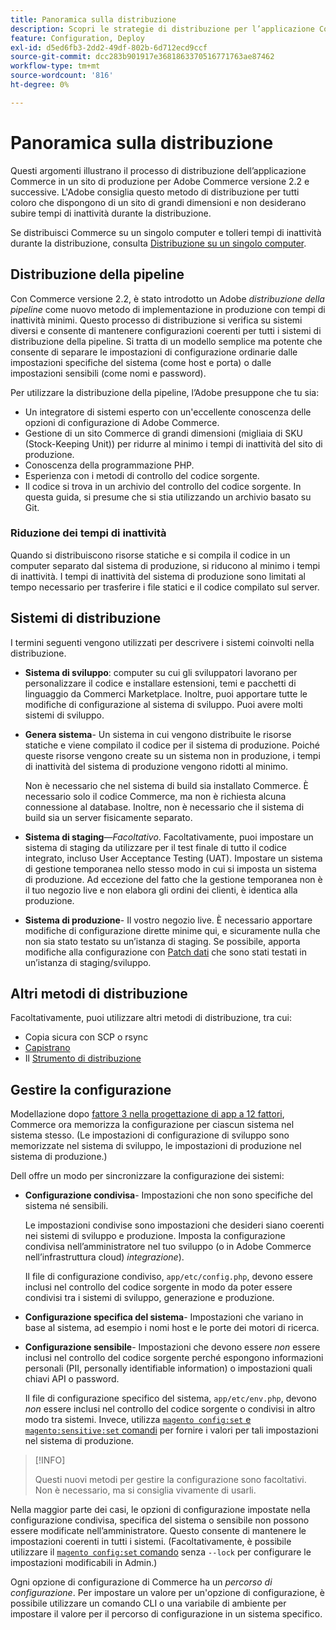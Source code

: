 ```yaml
---
title: Panoramica sulla distribuzione
description: Scopri le strategie di distribuzione per l’applicazione Commerce.
feature: Configuration, Deploy
exl-id: d5ed6fb3-2dd2-49df-802b-6d712ecd9ccf
source-git-commit: dcc283b901917e3681863370516771763ae87462
workflow-type: tm+mt
source-wordcount: '816'
ht-degree: 0%

---
```


# Panoramica sulla distribuzione

Questi argomenti illustrano il processo di distribuzione dell’applicazione Commerce in un sito di produzione per Adobe Commerce versione 2.2 e successive. L&#39;Adobe consiglia questo metodo di distribuzione per tutti coloro che dispongono di un sito di grandi dimensioni e non desiderano subire tempi di inattività durante la distribuzione.

Se distribuisci Commerce su un singolo computer e tolleri tempi di inattività durante la distribuzione, consulta [Distribuzione su un singolo computer](../deployment/single-machine.md).

## Distribuzione della pipeline

Con Commerce versione 2.2, è stato introdotto un Adobe _distribuzione della pipeline_ come nuovo metodo di implementazione in produzione con tempi di inattività minimi. Questo processo di distribuzione si verifica su sistemi diversi e consente di mantenere configurazioni coerenti per tutti i sistemi di distribuzione della pipeline. Si tratta di un modello semplice ma potente che consente di separare le impostazioni di configurazione ordinarie dalle impostazioni specifiche del sistema (come host e porta) o dalle impostazioni sensibili (come nomi e password).

Per utilizzare la distribuzione della pipeline, l’Adobe presuppone che tu sia:

- Un integratore di sistemi esperto con un&#39;eccellente conoscenza delle opzioni di configurazione di Adobe Commerce.
- Gestione di un sito Commerce di grandi dimensioni (migliaia di SKU (Stock-Keeping Unit)) per ridurre al minimo i tempi di inattività del sito di produzione.
- Conoscenza della programmazione PHP.
- Esperienza con i metodi di controllo del codice sorgente.
- Il codice si trova in un archivio del controllo del codice sorgente. In questa guida, si presume che si stia utilizzando un archivio basato su Git.

### Riduzione dei tempi di inattività

Quando si distribuiscono risorse statiche e si compila il codice in un computer separato dal sistema di produzione, si riducono al minimo i tempi di inattività. I tempi di inattività del sistema di produzione sono limitati al tempo necessario per trasferire i file statici e il codice compilato sul server.

## Sistemi di distribuzione

I termini seguenti vengono utilizzati per descrivere i sistemi coinvolti nella distribuzione.

- **Sistema di sviluppo**: computer su cui gli sviluppatori lavorano per personalizzare il codice e installare estensioni, temi e pacchetti di linguaggio da Commerci Marketplace. Inoltre, puoi apportare tutte le modifiche di configurazione al sistema di sviluppo. Puoi avere molti sistemi di sviluppo.

- **Genera sistema**- Un sistema in cui vengono distribuite le risorse statiche e viene compilato il codice per il sistema di produzione. Poiché queste risorse vengono create su un sistema non in produzione, i tempi di inattività del sistema di produzione vengono ridotti al minimo.

  Non è necessario che nel sistema di build sia installato Commerce. È necessario solo il codice Commerce, ma non è richiesta alcuna connessione al database. Inoltre, non è necessario che il sistema di build sia un server fisicamente separato.

- **Sistema di staging**—_Facoltativo_. Facoltativamente, puoi impostare un sistema di staging da utilizzare per il test finale di tutto il codice integrato, incluso User Acceptance Testing (UAT). Impostare un sistema di gestione temporanea nello stesso modo in cui si imposta un sistema di produzione. Ad eccezione del fatto che la gestione temporanea non è il tuo negozio live e non elabora gli ordini dei clienti, è identica alla produzione.

- **Sistema di produzione**- Il vostro negozio live. È necessario apportare modifiche di configurazione dirette minime qui, e sicuramente nulla che non sia stato testato su un’istanza di staging. Se possibile, apporta modifiche alla configurazione con [Patch dati](https://developer.adobe.com/commerce/php/development/components/declarative-schema/patches/) che sono stati testati in un’istanza di staging/sviluppo.

## Altri metodi di distribuzione

Facoltativamente, puoi utilizzare altri metodi di distribuzione, tra cui:

- Copia sicura con SCP o rsync
- [Capistrano](https://capistranorb.com/documentation/overview/what-is-capistrano)
- Il [Strumento di distribuzione](https://deployer.org/)

## Gestire la configurazione

Modellazione dopo [fattore 3 nella progettazione di app a 12 fattori](https://12factor.net/config), Commerce ora memorizza la configurazione per ciascun sistema nel sistema stesso. (Le impostazioni di configurazione di sviluppo sono memorizzate nel sistema di sviluppo, le impostazioni di produzione nel sistema di produzione.)

Dell offre un modo per sincronizzare la configurazione dei sistemi:

- **Configurazione condivisa**- Impostazioni che non sono specifiche del sistema né sensibili.

  Le impostazioni condivise sono impostazioni che desideri siano coerenti nei sistemi di sviluppo e produzione. Imposta la configurazione condivisa nell’amministratore nel tuo sviluppo (o in Adobe Commerce nell’infrastruttura cloud) _integrazione_).

  Il file di configurazione condiviso, `app/etc/config.php`, devono essere inclusi nel controllo del codice sorgente in modo da poter essere condivisi tra i sistemi di sviluppo, generazione e produzione.

- **Configurazione specifica del sistema**- Impostazioni che variano in base al sistema, ad esempio i nomi host e le porte dei motori di ricerca.

- **Configurazione sensibile**- Impostazioni che devono essere _non_ essere inclusi nel controllo del codice sorgente perché espongono informazioni personali (PII, personally identifiable information) o impostazioni quali chiavi API o password.

  Il file di configurazione specifico del sistema, `app/etc/env.php`, devono _non_ essere inclusi nel controllo del codice sorgente o condivisi in altro modo tra sistemi. Invece, utilizza [`magento config:set` e `magento:sensitive:set` comandi](../cli/set-configuration-values.md) per fornire i valori per tali impostazioni nel sistema di produzione.

>[!INFO]
>
>Questi nuovi metodi per gestire la configurazione sono facoltativi. Non è necessario, ma si consiglia vivamente di usarli.

Nella maggior parte dei casi, le opzioni di configurazione impostate nella configurazione condivisa, specifica del sistema o sensibile non possono essere modificate nell’amministratore. Questo consente di mantenere le impostazioni coerenti in tutti i sistemi. (Facoltativamente, è possibile utilizzare il [`magento config:set` comando](../cli/set-configuration-values.md) senza `--lock` per configurare le impostazioni modificabili in Admin.)

Ogni opzione di configurazione di Commerce ha un _percorso di configurazione_. Per impostare un valore per un&#39;opzione di configurazione, è possibile utilizzare un comando CLI o una variabile di ambiente per impostare il valore per il percorso di configurazione in un sistema specifico.
